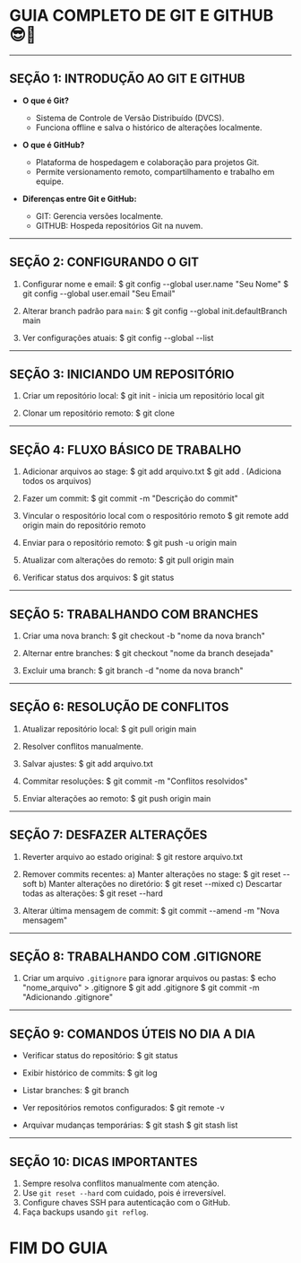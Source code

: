 # GUIA COMPLETO DE GIT E GITHUB 😎🚀

-----------------------------------------
SEÇÃO 1: INTRODUÇÃO AO GIT E GITHUB 
-----------------------------------------
- **O que é Git?**
  - Sistema de Controle de Versão Distribuído (DVCS).
  - Funciona offline e salva o histórico de alterações localmente.

- **O que é GitHub?**
  - Plataforma de hospedagem e colaboração para projetos Git.
  - Permite versionamento remoto, compartilhamento e trabalho em equipe.

- **Diferenças entre Git e GitHub:**
  - GIT: Gerencia versões localmente.
  - GITHUB: Hospeda repositórios Git na nuvem.

-----------------------------------------
SEÇÃO 2: CONFIGURANDO O GIT
-----------------------------------------
1. Configurar nome e email:
   $ git config --global user.name "Seu Nome"
   $ git config --global user.email "Seu Email"

2. Alterar branch padrão para `main`:
   $ git config --global init.defaultBranch main

3. Ver configurações atuais:
   $ git config --global --list

-----------------------------------------
SEÇÃO 3: INICIANDO UM REPOSITÓRIO
-----------------------------------------
1. Criar um repositório local:
   $ git init - inicia um repositório local git 

2. Clonar um repositório remoto:
   $ git clone <URL>

-----------------------------------------
SEÇÃO 4: FLUXO BÁSICO DE TRABALHO
-----------------------------------------
1. Adicionar arquivos ao stage:
   $ git add arquivo.txt
   $ git add .  (Adiciona todos os arquivos)

2. Fazer um commit:
   $ git commit -m "Descrição do commit"
   
3. Vincular o respositório local com o respositório remoto
  $ git remote add origin main <URL> do repositório remoto

4. Enviar para o repositório remoto:
   $ git push -u origin main

5. Atualizar com alterações do remoto:
   $ git pull origin main

6. Verificar status dos arquivos:
   $ git status

-----------------------------------------
SEÇÃO 5: TRABALHANDO COM BRANCHES
-----------------------------------------
1. Criar uma nova branch:
   $ git checkout -b "nome da nova branch"

2. Alternar entre branches:
   $ git checkout "nome da branch desejada"

3. Excluir uma branch:
   $ git branch -d "nome da nova branch"

-----------------------------------------
SEÇÃO 6: RESOLUÇÃO DE CONFLITOS
-----------------------------------------
1. Atualizar repositório local:
   $ git pull origin main

2. Resolver conflitos manualmente.

3. Salvar ajustes:
   $ git add arquivo.txt

4. Commitar resoluções:
   $ git commit -m "Conflitos resolvidos"

5. Enviar alterações ao remoto:
   $ git push origin main

-----------------------------------------
SEÇÃO 7: DESFAZER ALTERAÇÕES
-----------------------------------------
1. Reverter arquivo ao estado original:
   $ git restore arquivo.txt

2. Remover commits recentes:
   a) Manter alterações no stage:
      $ git reset --soft <hash>
   b) Manter alterações no diretório:
      $ git reset --mixed <hash>
   c) Descartar todas as alterações:
      $ git reset --hard <hash>

3. Alterar última mensagem de commit:
   $ git commit --amend -m "Nova mensagem"

-----------------------------------------
SEÇÃO 8: TRABALHANDO COM .GITIGNORE
-----------------------------------------
1. Criar um arquivo `.gitignore` para ignorar arquivos ou pastas:
   $ echo "nome_arquivo" > .gitignore
   $ git add .gitignore
   $ git commit -m "Adicionando .gitignore"

-----------------------------------------
SEÇÃO 9: COMANDOS ÚTEIS NO DIA A DIA
-----------------------------------------
- Verificar status do repositório:
  $ git status

- Exibir histórico de commits:
  $ git log

- Listar branches:
  $ git branch

- Ver repositórios remotos configurados:
  $ git remote -v

- Arquivar mudanças temporárias:
  $ git stash
  $ git stash list

-----------------------------------------
SEÇÃO 10: DICAS IMPORTANTES
-----------------------------------------
1. Sempre resolva conflitos manualmente com atenção.
2. Use `git reset --hard` com cuidado, pois é irreversível.
3. Configure chaves SSH para autenticação com o GitHub.
4. Faça backups usando `git reflog`.

# FIM DO GUIA

